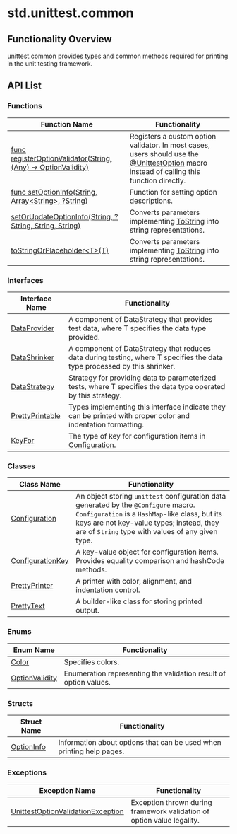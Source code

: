 # std.unittest.common

## Functionality Overview

unittest.common provides types and common methods required for printing in the unit testing framework.

## API List

### Functions

|              Function Name          |            Functionality           |
| --------------------------- | ------------------------ |
| [func registerOptionValidator(String, (Any) -> OptionValidity)](./unittest_common_package_api/unittest_common_package_functions.md#func-registeroptionvalidatorstring-any---optionvalidity) | Registers a custom option validator. In most cases, users should use the [@UnittestOption](../unittest_testmacro/unittest_testmacro_package_api/unittest_testmacro_package_macros.md#UnittestOption-macro) macro instead of calling this function directly. |
| [func setOptionInfo(String, Array\<String\>, ?String)](./unittest_common_package_api/unittest_common_package_functions.md#func-setoptioninfostring-arraystring-string) | Function for setting option descriptions. |
| [setOrUpdateOptionInfo(String, ?String, String, String)](./unittest_common_package_api/unittest_common_package_functions.md#func-setorupdateoptioninfostring-string-string-string) | Converts parameters implementing [ToString](../core/core_package_api/core_package_interfaces.md#interface-tostring) into string representations. |
| [toStringOrPlaceholder\<T>(T)](./unittest_common_package_api/unittest_common_package_functions.md#func-tostringorplaceholdertt) | Converts parameters implementing [ToString](../core/core_package_api/core_package_interfaces.md#interface-tostring) into string representations. |

### Interfaces

|              Interface Name          |            Functionality           |
| --------------------------- | ------------------------ |
| [DataProvider](./unittest_common_package_api/unittest_common_package_interfaces.md#interface-dataprovider) | A component of DataStrategy that provides test data, where T specifies the data type provided. |
| [DataShrinker](./unittest_common_package_api/unittest_common_package_interfaces.md#interface-datashrinkert) | A component of DataStrategy that reduces data during testing, where T specifies the data type processed by this shrinker. |
| [DataStrategy](./unittest_common_package_api/unittest_common_package_interfaces.md#interface-datastrategy) | Strategy for providing data to parameterized tests, where T specifies the data type operated by this strategy. |
| [PrettyPrintable](./unittest_common_package_api/unittest_common_package_interfaces.md#interface-prettyprintable) | Types implementing this interface indicate they can be printed with proper color and indentation formatting. |
| [KeyFor](./unittest_common_package_api/unittest_common_package_interfaces.md#interface-keyfor) | The type of key for configuration items in [Configuration](../unittest_common/unittest_common_package_api/unittest_common_package_classes.md#class-configuration). |

### Classes

|              Class Name          |            Functionality           |
| --------------------------- | ------------------------ |
| [Configuration](./unittest_common_package_api/unittest_common_package_classes.md#class-configuration) | An object storing `unittest` configuration data generated by the `@Configure` macro. `Configuration` is a `HashMap`-like class, but its keys are not key-value types; instead, they are of `String` type with values of any given type. |
| [ConfigurationKey](./unittest_common_package_api/unittest_common_package_classes.md#class-configurationkey) | A key-value object for configuration items. Provides equality comparison and hashCode methods. |
| [PrettyPrinter](./unittest_common_package_api/unittest_common_package_classes.md#class-prettyprinter) | A printer with color, alignment, and indentation control. |
| [PrettyText](./unittest_common_package_api/unittest_common_package_classes.md#class-prettytext) | A builder-like class for storing printed output. |

### Enums

|              Enum Name          |            Functionality           |
| --------------------------- | ------------------------ |
| [Color](./unittest_common_package_api/unittest_common_package_enums.md#enum-color) | Specifies colors. |
| [OptionValidity](./unittest_common_package_api/unittest_common_package_enums.md#enum-optionvalidity) | Enumeration representing the validation result of option values. |

### Structs

|              Struct Name          |            Functionality           |
| --------------------------- | ------------------------ |
| [OptionInfo](./unittest_common_package_api/unittest_common_package_structs.md#struct-optioninfo) | Information about options that can be used when printing help pages. |

### Exceptions

|              Exception Name          |            Functionality           |
| --------------------------- | ------------------------ |
| [UnittestOptionValidationException](./unittest_common_package_api/unittest_common_package_exceptions.md#class-unittestoptionvalidationexception) | Exception thrown during framework validation of option value legality. |